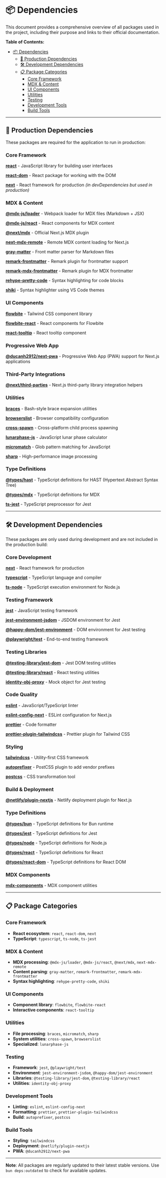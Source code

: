# 📦 Dependencies

This document provides a comprehensive overview of all packages used in the project, including their purpose and links to their official documentation.

**Table of Contents:**

- [📦 Dependencies](#-dependencies)
  - [🎯 Production Dependencies](#-production-dependencies)
  - [🛠️ Development Dependencies](#️-development-dependencies)
  - [📋 Package Categories](#-package-categories)
    - [Core Framework](#core-framework)
    - [MDX & Content](#mdx--content)
    - [UI Components](#ui-components)
    - [Utilities](#utilities)
    - [Testing](#testing)
    - [Development Tools](#development-tools)
    - [Build Tools](#build-tools)

---

## 🎯 Production Dependencies

These packages are required for the application to run in production:

### Core Framework

**[react](https://reactjs.org/)** - JavaScript library for building user interfaces

**[react-dom](https://reactjs.org/)** - React package for working with the DOM

**[next](https://nextjs.org/)** - React framework for production _(in devDependencies but used in production)_

### MDX & Content

**[@mdx-js/loader](https://github.com/mdx-js/mdx)** - Webpack loader for MDX files (Markdown + JSX)

**[@mdx-js/react](https://github.com/mdx-js/mdx)** - React components for MDX content

**[@next/mdx](https://github.com/vercel/next.js/tree/canary/packages/next-mdx)** - Official Next.js MDX plugin

**[next-mdx-remote](https://github.com/hashicorp/next-mdx-remote)** - Remote MDX content loading for Next.js

**[gray-matter](https://github.com/jonschlinkert/gray-matter)** - Front matter parser for Markdown files

**[remark-frontmatter](https://github.com/remarkjs/remark-frontmatter)** - Remark plugin for frontmatter support

**[remark-mdx-frontmatter](https://github.com/remcohaszing/remark-mdx-frontmatter)** - Remark plugin for MDX frontmatter

**[rehype-pretty-code](https://github.com/rehypejs/rehype-pretty-code)** - Syntax highlighting for code blocks

**[shiki](https://github.com/shikijs/shiki)** - Syntax highlighter using VS Code themes

### UI Components

**[flowbite](https://flowbite.com/)** - Tailwind CSS component library

**[flowbite-react](https://github.com/themesberg/flowbite-react)** - React components for Flowbite

**[react-tooltip](https://github.com/ReactTooltip/react-tooltip)** - React tooltip component

### Progressive Web App

**[@ducanh2912/next-pwa](https://github.com/ducanh2912/next-pwa)** - Progressive Web App (PWA) support for Next.js applications

### Third-Party Integrations

**[@next/third-parties](https://github.com/vercel/next.js/tree/canary/packages/next-third-parties)** - Next.js third-party library integration helpers

### Utilities

**[braces](https://github.com/micromatch/braces)** - Bash-style brace expansion utilities

**[browserslist](https://github.com/browserslist/browserslist)** - Browser compatibility configuration

**[cross-spawn](https://github.com/moxystudio/node-cross-spawn)** - Cross-platform child process spawning

**[lunarphase-js](https://github.com/jasonsturges/lunarphase-js)** - JavaScript lunar phase calculator

**[micromatch](https://github.com/micromatch/micromatch)** - Glob pattern matching for JavaScript

**[sharp](https://sharp.pixelplumbing.com/)** - High-performance image processing

### Type Definitions

**[@types/hast](https://github.com/DefinitelyTyped/DefinitelyTyped/tree/master/types/hast)** - TypeScript definitions for HAST (Hypertext Abstract Syntax Tree)

**[@types/mdx](https://github.com/DefinitelyTyped/DefinitelyTyped/tree/master/types/mdx)** - TypeScript definitions for MDX

**[ts-jest](https://github.com/kulshekhar/ts-jest)** - TypeScript preprocessor for Jest

---

## 🛠️ Development Dependencies

These packages are only used during development and are not included in the production build:

### Core Development

**[next](https://nextjs.org/)** - React framework for production

**[typescript](https://www.typescriptlang.org/)** - TypeScript language and compiler

**[ts-node](https://github.com/TypeStrong/ts-node)** - TypeScript execution environment for Node.js

### Testing Framework

**[jest](https://jestjs.io/)** - JavaScript testing framework

**[jest-environment-jsdom](https://github.com/jsdom/jsdom)** - JSDOM environment for Jest

**[@happy-dom/jest-environment](https://github.com/capricorn86/happy-dom)** - DOM environment for Jest testing

**[@playwright/test](https://playwright.dev/)** - End-to-end testing framework

### Testing Libraries

**[@testing-library/jest-dom](https://github.com/testing-library/jest-dom)** - Jest DOM testing utilities

**[@testing-library/react](https://github.com/testing-library/react-testing-library)** - React testing utilities

**[identity-obj-proxy](https://github.com/keyz/identity-obj-proxy)** - Mock object for Jest testing

### Code Quality

**[eslint](https://eslint.org/)** - JavaScript/TypeScript linter

**[eslint-config-next](https://github.com/vercel/next.js/tree/canary/packages/eslint-config-next)** - ESLint configuration for Next.js

**[prettier](https://prettier.io/)** - Code formatter

**[prettier-plugin-tailwindcss](https://github.com/tailwindlabs/prettier-plugin-tailwindcss)** - Prettier plugin for Tailwind CSS

### Styling

**[tailwindcss](https://tailwindcss.com/)** - Utility-first CSS framework

**[autoprefixer](https://github.com/postcss/autoprefixer)** - PostCSS plugin to add vendor prefixes

**[postcss](https://postcss.org/)** - CSS transformation tool

### Build & Deployment

**[@netlify/plugin-nextjs](https://github.com/netlify/netlify-plugin-nextjs)** - Netlify deployment plugin for Next.js

### Type Definitions

**[@types/bun](https://github.com/DefinitelyTyped/DefinitelyTyped/tree/master/types/bun)** - TypeScript definitions for Bun runtime

**[@types/jest](https://github.com/DefinitelyTyped/DefinitelyTyped/tree/master/types/jest)** - TypeScript definitions for Jest

**[@types/node](https://github.com/DefinitelyTyped/DefinitelyTyped/tree/master/types/node)** - TypeScript definitions for Node.js

**[@types/react](https://github.com/DefinitelyTyped/DefinitelyTyped/tree/master/types/react)** - TypeScript definitions for React

**[@types/react-dom](https://github.com/DefinitelyTyped/DefinitelyTyped/tree/master/types/react-dom)** - TypeScript definitions for React DOM

### MDX Components

**[mdx-components](https://github.com/mdx-js/mdx/tree/main/packages/mdx-components)** - MDX component utilities

---

## 📋 Package Categories

### Core Framework

- **React ecosystem**: `react`, `react-dom`, `next`
- **TypeScript**: `typescript`, `ts-node`, `ts-jest`

### MDX & Content

- **MDX processing**: `@mdx-js/loader`, `@mdx-js/react`, `@next/mdx`, `next-mdx-remote`
- **Content parsing**: `gray-matter`, `remark-frontmatter`, `remark-mdx-frontmatter`
- **Syntax highlighting**: `rehype-pretty-code`, `shiki`

### UI Components

- **Component library**: `flowbite`, `flowbite-react`
- **Interactive components**: `react-tooltip`

### Utilities

- **File processing**: `braces`, `micromatch`, `sharp`
- **System utilities**: `cross-spawn`, `browserslist`
- **Specialized**: `lunarphase-js`

### Testing

- **Framework**: `jest`, `@playwright/test`
- **Environment**: `jest-environment-jsdom`, `@happy-dom/jest-environment`
- **Libraries**: `@testing-library/jest-dom`, `@testing-library/react`
- **Utilities**: `identity-obj-proxy`

### Development Tools

- **Linting**: `eslint`, `eslint-config-next`
- **Formatting**: `prettier`, `prettier-plugin-tailwindcss`
- **Build**: `autoprefixer`, `postcss`

### Build Tools

- **Styling**: `tailwindcss`
- **Deployment**: `@netlify/plugin-nextjs`
- **PWA**: `@ducanh2912/next-pwa`

---

**Note**: All packages are regularly updated to their latest stable versions. Use `bun deps:outdated` to check for available updates.
